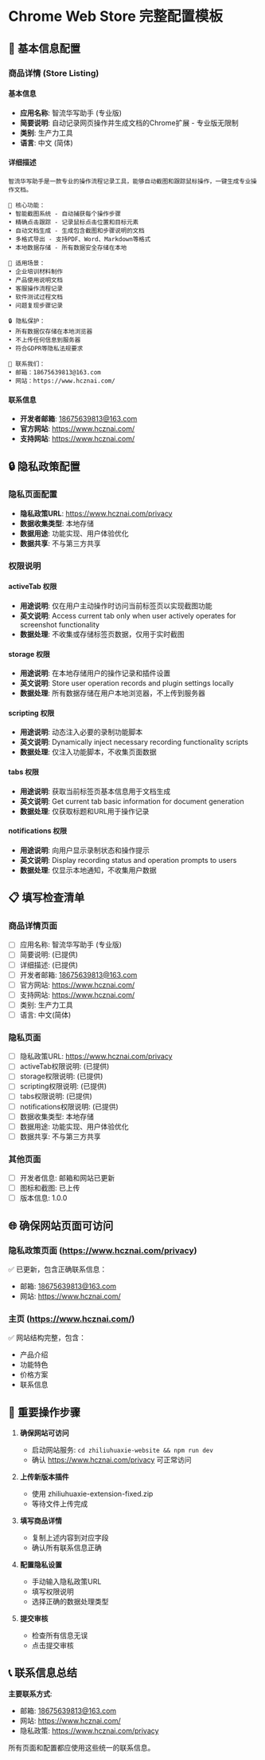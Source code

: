 # Chrome Web Store 完整配置模板

## 🎯 基本信息配置

### 商品详情 (Store Listing)

#### 基本信息
- **应用名称**: 智流华写助手 (专业版)
- **简要说明**: 自动记录网页操作并生成文档的Chrome扩展 - 专业版无限制
- **类别**: 生产力工具
- **语言**: 中文 (简体)

#### 详细描述
```
智流华写助手是一款专业的操作流程记录工具，能够自动截图和跟踪鼠标操作，一键生成专业操作文档。

🚀 核心功能：
• 智能截图系统 - 自动捕获每个操作步骤
• 精确点击跟踪 - 记录鼠标点击位置和目标元素
• 自动文档生成 - 生成包含截图和步骤说明的文档
• 多格式导出 - 支持PDF、Word、Markdown等格式
• 本地数据存储 - 所有数据安全存储在本地

💼 适用场景：
• 企业培训材料制作
• 产品使用说明文档
• 客服操作流程记录
• 软件测试过程文档
• 问题复现步骤记录

🔒 隐私保护：
• 所有数据仅存储在本地浏览器
• 不上传任何信息到服务器
• 符合GDPR等隐私法规要求

📧 联系我们：
• 邮箱：18675639813@163.com
• 网站：https://www.hcznai.com/
```

#### 联系信息
- **开发者邮箱**: 18675639813@163.com
- **官方网站**: https://www.hcznai.com/
- **支持网站**: https://www.hcznai.com/

## 🔒 隐私政策配置

### 隐私页面配置
- **隐私政策URL**: https://www.hcznai.com/privacy
- **数据收集类型**: 本地存储
- **数据用途**: 功能实现、用户体验优化
- **数据共享**: 不与第三方共享

### 权限说明

#### activeTab 权限
- **用途说明**: 仅在用户主动操作时访问当前标签页以实现截图功能
- **英文说明**: Access current tab only when user actively operates for screenshot functionality
- **数据处理**: 不收集或存储标签页数据，仅用于实时截图

#### storage 权限
- **用途说明**: 在本地存储用户的操作记录和插件设置
- **英文说明**: Store user operation records and plugin settings locally
- **数据处理**: 所有数据存储在用户本地浏览器，不上传到服务器

#### scripting 权限
- **用途说明**: 动态注入必要的录制功能脚本
- **英文说明**: Dynamically inject necessary recording functionality scripts
- **数据处理**: 仅注入功能脚本，不收集页面数据

#### tabs 权限
- **用途说明**: 获取当前标签页基本信息用于文档生成
- **英文说明**: Get current tab basic information for document generation
- **数据处理**: 仅获取标题和URL用于操作记录

#### notifications 权限
- **用途说明**: 向用户显示录制状态和操作提示
- **英文说明**: Display recording status and operation prompts to users
- **数据处理**: 仅显示本地通知，不收集用户数据

## 📋 填写检查清单

### 商品详情页面
- [ ] 应用名称: 智流华写助手 (专业版)
- [ ] 简要说明: (已提供)
- [ ] 详细描述: (已提供)
- [ ] 开发者邮箱: 18675639813@163.com
- [ ] 官方网站: https://www.hcznai.com/
- [ ] 支持网站: https://www.hcznai.com/
- [ ] 类别: 生产力工具
- [ ] 语言: 中文(简体)

### 隐私页面
- [ ] 隐私政策URL: https://www.hcznai.com/privacy
- [ ] activeTab权限说明: (已提供)
- [ ] storage权限说明: (已提供)
- [ ] scripting权限说明: (已提供)
- [ ] tabs权限说明: (已提供)
- [ ] notifications权限说明: (已提供)
- [ ] 数据收集类型: 本地存储
- [ ] 数据用途: 功能实现、用户体验优化
- [ ] 数据共享: 不与第三方共享

### 其他页面
- [ ] 开发者信息: 邮箱和网站已更新
- [ ] 图标和截图: 已上传
- [ ] 版本信息: 1.0.0

## 🌐 确保网站页面可访问

### 隐私政策页面 (https://www.hcznai.com/privacy)
✅ 已更新，包含正确联系信息：
- 邮箱: 18675639813@163.com
- 网站: https://www.hcznai.com/

### 主页 (https://www.hcznai.com/)
✅ 网站结构完整，包含：
- 产品介绍
- 功能特色
- 价格方案
- 联系信息

## 🚨 重要操作步骤

1. **确保网站可访问**
   - 启动网站服务: `cd zhiliuhuaxie-website && npm run dev`
   - 确认 https://www.hcznai.com/privacy 可正常访问

2. **上传新版本插件**
   - 使用 zhiliuhuaxie-extension-fixed.zip
   - 等待文件上传完成

3. **填写商品详情**
   - 复制上述内容到对应字段
   - 确认所有联系信息正确

4. **配置隐私设置**
   - 手动输入隐私政策URL
   - 填写权限说明
   - 选择正确的数据处理类型

5. **提交审核**
   - 检查所有信息无误
   - 点击提交审核

## 📞 联系信息总结

**主要联系方式**:
- 邮箱: 18675639813@163.com
- 网站: https://www.hcznai.com/
- 隐私政策: https://www.hcznai.com/privacy

所有页面和配置都应使用这些统一的联系信息。